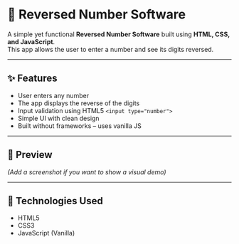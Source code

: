 # 🔁 Reversed Number Software

A simple yet functional **Reversed Number Software** built using **HTML, CSS, and JavaScript**.  
This app allows the user to enter a number and see its digits reversed.

---

## ✨ Features

- User enters any number
- The app displays the reverse of the digits
- Input validation using HTML5 `<input type="number">`
- Simple UI with clean design
- Built without frameworks – uses vanilla JS

---

## 📸 Preview

_(Add a screenshot if you want to show a visual demo)_

---

## 🚀 Technologies Used

- HTML5  
- CSS3  
- JavaScript (Vanilla)
